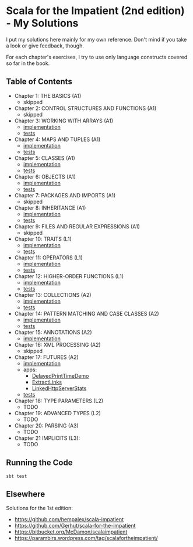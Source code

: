 # Scala for the Impatient (2nd edition) - My Solutions

I put my solutions here mainly for my own reference. Don't mind if you take a look or give feedback, though.

For each chapter's exercises, I try to use only language constructs covered so far in the book.

## Table of Contents

 * Chapter 1: THE BASICS (A1)
   * skipped
 * Chapter 2: CONTROL STRUCTURES AND FUNCTIONS (A1)
   * skipped
 * Chapter 3: WORKING WITH ARRAYS (A1)
   * [implementation](src/main/scala/fi/kapsi/kosmik/sfti/Chapter03.scala)
   * [tests](src/test/scala/fi/kapsi/kosmik/sfti/Chapter03Spec.scala)
 * Chapter 4: MAPS AND TUPLES (A1)
   * [implementation](src/main/scala/fi/kapsi/kosmik/sfti/Chapter04.scala)
   * [tests](src/test/scala/fi/kapsi/kosmik/sfti/Chapter04Spec.scala)
 * Chapter 5: CLASSES (A1)
   * [implementation](src/main/scala/fi/kapsi/kosmik/sfti/Chapter05.scala)
   * [tests](src/test/scala/fi/kapsi/kosmik/sfti/Chapter05Spec.scala)
 * Chapter 6: OBJECTS (A1)
   * [implementation](src/main/scala/fi/kapsi/kosmik/sfti/Chapter06.scala)
   * [tests](src/test/scala/fi/kapsi/kosmik/sfti/Chapter06Spec.scala)
 * Chapter 7: PACKAGES AND IMPORTS (A1)
   * skipped
 * Chapter 8: INHERITANCE (A1)
   * [implementation](src/main/scala/fi/kapsi/kosmik/sfti/Chapter08.scala)
   * [tests](src/test/scala/fi/kapsi/kosmik/sfti/Chapter08Spec.scala)
 * Chapter 9: FILES AND REGULAR EXPRESSIONS (A1)
   * skipped
 * Chapter 10: TRAITS (L1)
   * [implementation](src/main/scala/fi/kapsi/kosmik/sfti/Chapter10.scala)
   * [tests](src/test/scala/fi/kapsi/kosmik/sfti/Chapter10Spec.scala)
 * Chapter 11: OPERATORS (L1)
   * [implementation](src/main/scala/fi/kapsi/kosmik/sfti/Chapter11.scala)
   * [tests](src/test/scala/fi/kapsi/kosmik/sfti/Chapter11Spec.scala)
 * Chapter 12: HIGHER-ORDER FUNCTIONS (L1)
   * [implementation](src/main/scala/fi/kapsi/kosmik/sfti/Chapter12.scala)
   * [tests](src/test/scala/fi/kapsi/kosmik/sfti/Chapter12Spec.scala)
 * Chapter 13: COLLECTIONS (A2)
   * [implementation](src/main/scala/fi/kapsi/kosmik/sfti/Chapter13.scala)
   * [tests](src/test/scala/fi/kapsi/kosmik/sfti/Chapter13Spec.scala)
 * Chapter 14: PATTERN MATCHING AND CASE CLASSES (A2)
   * [implementation](src/main/scala/fi/kapsi/kosmik/sfti/Chapter14.scala)
   * [tests](src/test/scala/fi/kapsi/kosmik/sfti/Chapter14Spec.scala)
 * Chapter 15: ANNOTATIONS (A2)
   * [implementation](src/main/scala/fi/kapsi/kosmik/sfti/Chapter15.scala)
 * Chapter 16: XML PROCESSING (A2)
   * skipped
 * Chapter 17: FUTURES (A2)
   * [implementation](src/main/scala/fi/kapsi/kosmik/sfti/Chapter17.scala)
   * apps:
     * [DelayedPrintTimeDemo](src/main/scala/fi/kapsi/kosmik/sfti/apps/DelayedPrintTimeDemo.scala)
     * [ExtractLinks](src/main/scala/fi/kapsi/kosmik/sfti/apps/ExtractLinks.scala)
     * [LinkedHttpServerStats](src/main/scala/fi/kapsi/kosmik/sfti/apps/LinkedHttpServerStats.scala)
   * [tests](src/test/scala/fi/kapsi/kosmik/sfti/Chapter17Spec.scala)
 * Chapter 18: TYPE PARAMETERS (L2)
   * TODO
 * Chapter 19: ADVANCED TYPES (L2)
   * TODO
 * Chapter 20: PARSING (A3)
   * TODO
 * Chapter 21 IMPLICITS (L3):
   * TODO

## Running the Code

```
sbt test
```

## Elsewhere

Solutions for the 1st edition:

 * https://github.com/hempalex/scala-impatient
 * https://github.com/Gerhut/scala-for-the-impatient
 * https://bitbucket.org/McDamon/scalaimpatient
 * https://parambirs.wordpress.com/tag/scalafortheimpatient/
